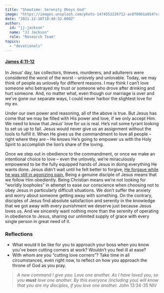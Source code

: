 ```yaml
---
title: "Showtime: Serenity Obeys God"
image: "https://images.unsplash.com/photo-1474552226712-ac0f0961a954?crop=entropy&cs=srgb&fm=jpg&ixid=Mnw5NjYxfDB8MXxzZWFyY2h8MTB8fFRydXRofGVufDB8fHx8MTYxODIzNjM3Mw&ixlib=rb-1.2.1&q=85"
date: "2021-12-10T10:40:32.000Z"
author:
  id: "jj-jackson"
  name: "JJ Jackson"
  role: "Research Team"
topics:
  - "devotionals"
---
```

#### [James 4:11-12][1]

In Jesus’ day, tax collectors, thieves, murderers, and adulterers were considered the worst of the worst – unlovely and unlovable. Today, we may think of people as unlovely for different reasons. I may think I can’t love someone who betrayed my trust or someone who drove after drinking and hurt someone. And, no matter what, even though our marriage is over and we’ve gone our separate ways, I could never harbor the slightest love for my ex.

Under our own power and reasoning, all of the above is true. But Jesus has come that we may be filled with His power and love, if we only accept Him. We need to know that Jesus’ love for us is real. He’s not some tyrant looking to set us up to fail. Jesus would never give us an assignment without the tools to fulfill it. When He gives us the commandment to love all people – right where they are – He knows He’s going to empower us with the Holy Spirit to accomplish the lion’s share of the loving.

Once we step out in obedience to the commandment, or once we make an intentional choice to love – even the unlovely, we’re miraculously empowered to be the fully equipped hands of Jesus in doing everything He wants done. Jesus didn’t wait until he felt better to forgive, [He forgave while he was still in agonizing pain.][2] Being a genuine disciple of Jesus means that we follow Him obediently. Being Christian means we’re not looking for “worldly loopholes” in attempt to ease our conscience when choosing not to obey Jesus in particularly difficult situations. We don’t suffer the anxiety and worry about someone getting away with something. On the contrary, disciples of Jesus find absolute satisfaction and serenity in the knowledge that we got away with every punishment we deserve just because Jesus loves us. And we sincerely want nothing more than the serenity of operating in obedience to Jesus, sharing our unlimited supply of grace with every single person in great need of it.

### Reflections
- What would it be like for you to approach your boss when you know you’ve been cutting corners at work? Wouldn’t you feel ill at ease?
- With whom are you “cutting love corners”? Take time in all circumstances, even right now, to reflect on how you approach the throne of God as you pray.

> _A new command I give you: Love one another. As I have loved you, so you **must** love one another. By this everyone (including you) will know that you are my disciples, if you love one another._ John 13:34-35 NIV

[1]: https://www.biblegateway.com/passage/?search=James+4%3A11-12&version=NLT
[2]: https://www.biblegateway.com/passage/?search=Luke+23%3A33-34&version=NIV
